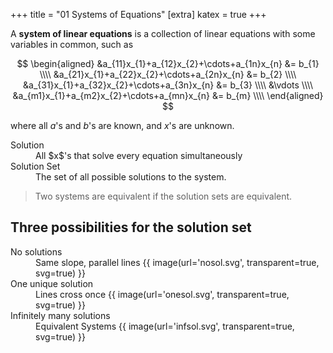 +++
title = "01 Systems of Equations"
[extra]
katex = true
+++

A **system of linear equations** is a collection of linear equations with some variables in common, such as

$$
\begin{aligned}
&a_{11}x_{1}+a_{12}x_{2}+\cdots+a_{1n}x_{n} &= b_{1} \\\\
&a_{21}x_{1}+a_{22}x_{2}+\cdots+a_{2n}x_{n} &= b_{2} \\\\
&a_{31}x_{1}+a_{32}x_{2}+\cdots+a_{3n}x_{n} &= b_{3} \\\\
&\vdots \\\\
&a_{m1}x_{1}+a_{m2}x_{2}+\cdots+a_{mn}x_{n} &= b_{m} \\\\
\end{aligned}
$$

where all $a$'s and $b$'s are known, and $x$'s are unknown.

<dl>
<dt>Solution</dt><dd>All $x$'s that solve every equation simultaneously</dd>
<dt>Solution Set</dt><dd>The set of all possible solutions to the system.</dd>
</dl>

> Two systems are equivalent if the solution sets are equivalent.

## Three possibilities for the solution set

<dl>
<dt>No solutions</dt>
<dd>
Same slope, parallel lines
{{ image(url='nosol.svg', transparent=true, svg=true) }}
</dd>
<dt>One unique solution</dt>
<dd>
Lines cross once
{{ image(url='onesol.svg', transparent=true, svg=true) }}
</dd>
<dt>Infinitely many solutions</dt>
<dd>
Equivalent Systems
{{ image(url='infsol.svg', transparent=true, svg=true) }}
</dd>
